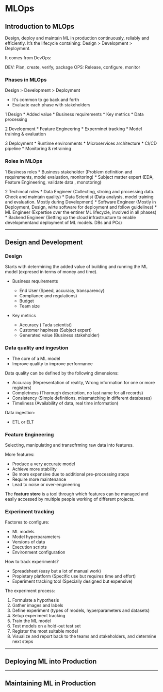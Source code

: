 # MLOps

## Introduction to MLOps

Design, deploy and maintain ML in production continuously, reliably and efficiently. It’s the lifecycle containing: Design > Development > Deployment.

It comes from DevOps:

DEV: Plan, create, verify, package
OPS: Release, configure, monitor

### Phases in MLOps

Design > Development > Deployment

* It's common to go back and forth
* Evaluate each phase with stakeholders

1 Design
	* Added value
	* Business requirements
	* Key metrics
	* Data processing

2 Development
	* Feature Engineering
	* Experminet tracking
	* Model training & evaluation
		
3 Deployment
	* Runtime environments
	* Microservices architecture
	* CI/CD pipeline
	* Monitoring & retraining

### Roles in MLOps

1 Business roles
	* Business stakeholder (Problem definition and requirements, model evaluation, monitoring)
	* Subject matter expert (EDA, Feature Engineering, validate data , monotoring)
	
2 Techincal roles
	* Data Engineer (Collecting, stroing and processing data. Check and maintain quality)
	* Data Scientist (Data analysis, model training and evaluation. Mostly during Development)
	* Software Engineer (Mostly in Deployment, Design, wirte software for deployment and follow guidelines)
	* ML Engineer (Expertise over the entiner ML lifecycle, involved in all phases)
	* Backend Engineer (Setting up the cloud infrastructure to enable developmentand deployment of ML models. DBs and PCs)

---

## Design and Development

### Design

Starts with determining the added value of building and running the ML model (expresed in terms of money and time).

* Business requirements
	- End User (Speed, accuracy, transparency)
	- Compliance and regulations)
	- Budget
	- Team size
	
* Key metrics
	- Accuracy ( Tada scientist)
	- Customer hapiness (Subject expert)
	- Generated value (Business stakeholder)

### Data quality and ingestion

* The core of a ML model
* Improve quality to improve performance

Data quality can be defined by the following dimensions:
- Accuracy (Representation of reality, Wrong information for one or more registers)
- Completness (Thorough description, no last name for all records)
- Consistency (Simple definitions, missmatching in different databases)
- Timeliness (Availability of data, real time information)

Data ingestion:
- ETL or ELT

### Feature Engineering

Selecting, manipulating and transofrming raw data into features.

More features:
* Produce a very accurate model
* Achieve more stability
* Be more expensive due to additional pre-processing steps
* Require more maintenance
* Lead to noise or over-engineering

 The **feature store** is a tool through which features can be managed and easily accessed by multiple people working of different projects.


### Experiment tracking

Factores to configure:
* ML models
* Model hyperparameters
* Versions of data
* Execution scripts
* Environment configuration

How to track experiments?
* Spreadsheet (easy but a lot of manual work)
* Propietary platform (Specific use but requires time and effort)
* Experiment tracking tool (Specially designed but expensive)

The experiment process:

1. Formulate a hypothesis
2. Gather images and labels
3. Define experiment (types of models, hyperparameters and datasets)
4. Setup experiment tracking
5. Train the ML model
6. Test models on a hold-out test set
7. Register the most suitable model
8. Visualize and report back to the teams and stakeholders, and determine next steps





















---
## Deploying ML into Production

---
## Maintaining ML in Production
